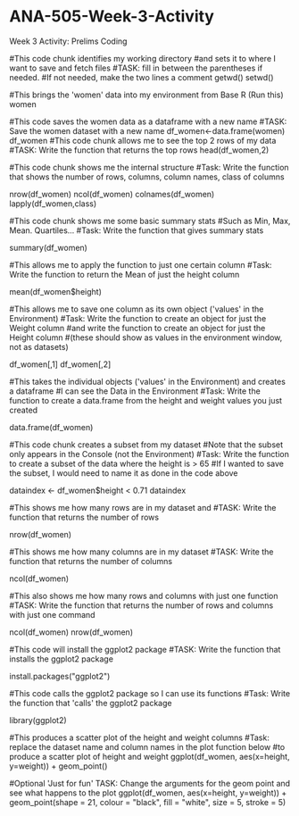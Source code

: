 # ANA-505-Week-3-Activity
Week 3 Activity: Prelims Coding



#This code chunk identifies my working directory 
#and sets it to where I want to save and fetch files
#TASK: fill in between the parentheses if needed. 
#If not needed, make the two lines a comment
getwd()
setwd()

#This brings the 'women' data into my environment from Base R (Run this)
women

#This code saves the women data as a dataframe with a new name
#TASK: Save the women dataset with a new name
df_women<-data.frame(women)
df_women
#This code chunk allows me to see the top 2 rows of my data
#TASK: Write the function that returns the top rows
head(df_women,2)

#This code chunk shows me the internal structure 
#Task: Write the function that shows the number of rows, columns, column names, class of columns   

nrow(df_women)
ncol(df_women)
colnames(df_women)
lapply(df_women,class)

#This code chunk shows me some basic summary stats
#Such as Min, Max, Mean. Quartiles...
#Task: Write the function that gives summary stats

summary(df_women)

#This allows me to apply the function to just one certain column
#Task: Write the function to return the Mean of just the height column

mean(df_women$height)

#This allows me to save one column as its own object ('values' in the Environment)
#Task: Write the function to create an object for just the Weight column 
#and write the function to create an object for just the Height column 
#(these should show as values in the environment window, not as datasets)

df_women[,1]
df_women[,2]

#This takes the individual objects ('values' in the Environment) and creates a dataframe
#I can see the Data in the Environment 
#Task: Write the function to create a data.frame from the height and weight values you just created

data.frame(df_women)

#This code chunk creates a subset from my dataset
#Note that the subset only appears in the Console (not the Environment)
#Task: Write the function to create a subset of the data where the height is > 65
#If I wanted to save the subset, I would need to name it as done in the code above

dataindex <- df_women$height < 0.71
dataindex

#This shows me how many rows are in my dataset and
#TASK: Write the function that returns the number of rows

nrow(df_women)

#This shows me how many columns are in my dataset
#TASK: Write the function that returns the number of columns

ncol(df_women)

#This also shows me how many rows and columns with just one function
#TASK: Write the function that returns the number of rows and columns with just one command

ncol(df_women) 
nrow(df_women)

#This code will install the ggplot2 package
#TASK: Write the function that installs the ggplot2 package
  
install.packages("ggplot2")

#This code calls the ggplot2 package so I can use its functions
#Task: Write the function that 'calls' the ggplot2 package

library(ggplot2)

#This produces a scatter plot of the height and weight columns
#Task: replace the dataset name and column names in the plot function below 
#to produce a scatter plot of height and weight
ggplot(df_women, aes(x=height, y=weight)) + 
  geom_point()

#Optional 'Just for fun' TASK: Change the arguments for the geom point and see what happens to the plot
ggplot(df_women, aes(x=height, y=weight)) + 
  geom_point(shape = 21, colour = "black", fill = "white", size = 5, stroke = 5)

